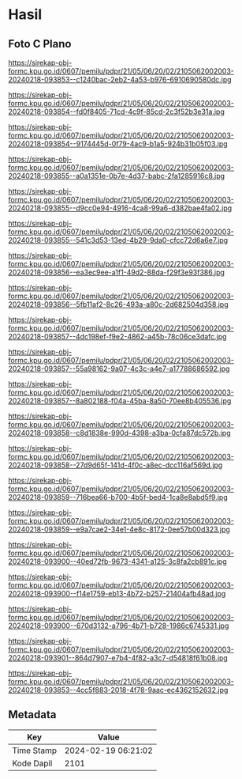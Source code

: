 # Hasil

## Foto C Plano

https://sirekap-obj-formc.kpu.go.id/0607/pemilu/pdpr/21/05/06/20/02/2105062002003-20240218-093853--c1240bac-2eb2-4a53-b976-6910690580dc.jpg

https://sirekap-obj-formc.kpu.go.id/0607/pemilu/pdpr/21/05/06/20/02/2105062002003-20240218-093854--fd0f8405-71cd-4c9f-85cd-2c3f52b3e31a.jpg

https://sirekap-obj-formc.kpu.go.id/0607/pemilu/pdpr/21/05/06/20/02/2105062002003-20240218-093854--9174445d-0f79-4ac9-b1a5-924b31b05f03.jpg

https://sirekap-obj-formc.kpu.go.id/0607/pemilu/pdpr/21/05/06/20/02/2105062002003-20240218-093855--a0a1351e-0b7e-4d37-babc-2fa1285916c8.jpg

https://sirekap-obj-formc.kpu.go.id/0607/pemilu/pdpr/21/05/06/20/02/2105062002003-20240218-093855--d9cc0e94-4916-4ca8-99a6-d382bae4fa02.jpg

https://sirekap-obj-formc.kpu.go.id/0607/pemilu/pdpr/21/05/06/20/02/2105062002003-20240218-093855--541c3d53-13ed-4b29-9da0-cfcc72d6a6e7.jpg

https://sirekap-obj-formc.kpu.go.id/0607/pemilu/pdpr/21/05/06/20/02/2105062002003-20240218-093856--ea3ec9ee-a1f1-49d2-88da-f29f3e93f386.jpg

https://sirekap-obj-formc.kpu.go.id/0607/pemilu/pdpr/21/05/06/20/02/2105062002003-20240218-093856--5fb11af2-8c26-493a-a80c-2d682504d358.jpg

https://sirekap-obj-formc.kpu.go.id/0607/pemilu/pdpr/21/05/06/20/02/2105062002003-20240218-093857--4dc198ef-f9e2-4862-a45b-78c06ce3dafc.jpg

https://sirekap-obj-formc.kpu.go.id/0607/pemilu/pdpr/21/05/06/20/02/2105062002003-20240218-093857--55a98162-9a07-4c3c-a4e7-a17788686592.jpg

https://sirekap-obj-formc.kpu.go.id/0607/pemilu/pdpr/21/05/06/20/02/2105062002003-20240218-093857--8a802188-f04a-45ba-8a50-70ee8b405536.jpg

https://sirekap-obj-formc.kpu.go.id/0607/pemilu/pdpr/21/05/06/20/02/2105062002003-20240218-093858--c8d1838e-990d-4398-a3ba-0cfa87dc572b.jpg

https://sirekap-obj-formc.kpu.go.id/0607/pemilu/pdpr/21/05/06/20/02/2105062002003-20240218-093858--27d9d65f-141d-4f0c-a8ec-dcc116af569d.jpg

https://sirekap-obj-formc.kpu.go.id/0607/pemilu/pdpr/21/05/06/20/02/2105062002003-20240218-093859--716bea66-b700-4b5f-bed4-1ca8e8abd5f9.jpg

https://sirekap-obj-formc.kpu.go.id/0607/pemilu/pdpr/21/05/06/20/02/2105062002003-20240218-093859--e9a7cae2-34e1-4e8c-8172-0ee57b00d323.jpg

https://sirekap-obj-formc.kpu.go.id/0607/pemilu/pdpr/21/05/06/20/02/2105062002003-20240218-093900--40ed72fb-9673-4341-a125-3c8fa2cb891c.jpg

https://sirekap-obj-formc.kpu.go.id/0607/pemilu/pdpr/21/05/06/20/02/2105062002003-20240218-093900--f14e1759-eb13-4b72-b257-21404afb48ad.jpg

https://sirekap-obj-formc.kpu.go.id/0607/pemilu/pdpr/21/05/06/20/02/2105062002003-20240218-093900--670d3132-a796-4b71-b728-1986c6745331.jpg

https://sirekap-obj-formc.kpu.go.id/0607/pemilu/pdpr/21/05/06/20/02/2105062002003-20240218-093901--864d7907-e7b4-4f82-a3c7-d54818f61b08.jpg

https://sirekap-obj-formc.kpu.go.id/0607/pemilu/pdpr/21/05/06/20/02/2105062002003-20240218-093853--4cc5f883-2018-4f78-9aac-ec4362152632.jpg


## Metadata

| Key        | Value               |
| ---------- | ------------------- |
| Time Stamp | 2024-02-19 06:21:02 |
| Kode Dapil | 2101                |



